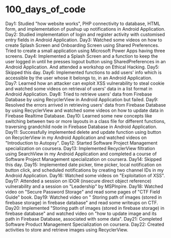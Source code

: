 # 100_days_of_code
Day1: Studied "how website works", PHP connectivity to database, HTML form, and implementation of pushup up notifications in Android Application.
Day2: Studied implementation of login and register activity with customised entry fields in Android Application.
Day3: Watched some videos on how to create Splash Screen and Onboarding Screen using Shared Preferences. Tried to create a small application using Microsoft Power Apps having three screens.
Day4: Implemented a Splash Screen and a function to keep the user logged in until he presses logout button using SharedPreferences in an Android Application. And attended a workshop on Ethical Hacking.
Day5: Skipped this day.
Day6: Implemented functions to add users' info which is accessible by the user whose it belongs to, in an Android Application.  
Day7: Learned how an attacker can exploit XSS vulnerability to steal cookie and watched some videos on retrieval of users' data in a list format in Android Application.
Day8: Tried to retrieve users' data from Firebase Database by using RecyclerView in Android Application but failed.
Day9: Resolved the errors arrived in retrieving users' data from Firebase Database by using RecyclerView and watched some videos on how to update data in Firebase Realtime Database.
Day10: Learned some new concepts like switching between two or more layouts in a class file for different functions, traversing grandchild node in Firebase Database in Android Application.
Day11: Successfully implemented delete and update function using button on RecyclerView in my Android Application and watched videos on "Introduction to Autopsy".
Day12: Started Software Project Management specialization on coursera.
Day13: Implemented RecyclerView filtration using SearchView in my Android Application and completed a course of Software Project Management specialization on coursera.
Day14: Skipped this day.
Day15: Implemented date picker, time picker, local notification on button click, and scheduled notifications by creating two channel IDs in my Android Application.
Day16: Watched some videos on "Exploitation of XSS".
Day17: Attended a session on IDOR (insecure direct object reference) vulnerability and a session on "Leadership" by MSPInpire.
Day18: Watched video on "Secure Password Storage" and read some pages of "CTF Field Guide" book.
Day19: Watched video on " Storing path of images (stored in firebase storage) in firebase database" and read some writeups on CTF.
Day20: Implemented "Storing path of images (stored in firebase storage) in firebase database" and watched video on "how to update image and its path in Firebase Database, associated with some data".
Day21: Completed Software Product Management Specialization on coursera.
Day22: Created activities to store and retrieve images using RecyclerView.
